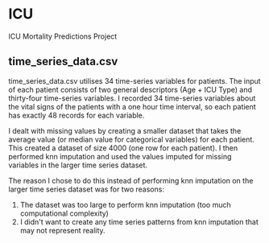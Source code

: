# ICU
ICU Mortality Predictions Project

## time_series_data.csv 

time_series_data.csv utilises 34 time-series variables for patients. The input of each patient consists of two general descriptors (Age + ICU Type) and thirty-four time-series variables. I recorded 34 time-series variables about the vital signs of the patients with a one hour time interval, so each patient has exactly 48 records for each variable.

I dealt with missing values by creating a smaller dataset that takes the average value (or median value for categorical variables) for each patient. This created a dataset of size 4000 (one row for each patient). I then performed knn imputation and used the values imputed for missing variables in the larger time series dataset. 

The reason I chose to do this instead of performing knn imputation on the larger time series dataset was for two reasons:
1. The dataset was too large to perform knn imputation (too much computational complexity)
2. I didn't want to create any time series patterns from knn imputation that may not represent reality.

